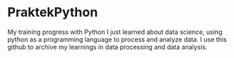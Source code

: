 # PraktekPython
My training progress with Python
I just learned about data science, using python as a programming language to process and analyze data. I use this github to archive my learnings in data processing and data analysis.

